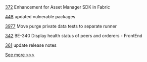 
[372](https://github.com/hyperledger-labs/weaver-dlt-interoperability/pull/372) Enhancement for Asset Manager SDK in Fabric

[448](https://github.com/hyperledger-labs/fabric-smart-client/pull/448) updated vulnerable packages

[3977](https://github.com/hyperledger/fabric/pull/3977) Move purge private data tests to separate runner

[342](https://github.com/hyperledger-labs/blockchain-explorer/pull/342) BE-340 Display health status of peers and orderers - FrontEnd

[361](https://github.com/hyperledger-labs/fabric-operations-console/pull/361) update release notes


[See more >>>](https://start-here.hyperledger.org/pull-requests)

